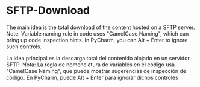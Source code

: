 # SFTP-Download
The main idea is the total download of the content hosted on a SFTP server.
Note: Variable naming rule in code uses "CamelCase Naming", which can bring up code inspection hints. In PyCharm, you can Alt + Enter to ignore such controls.

La idea principal es la descarga total del contenido alojado en un servidor SFTP.
Nota: La regla de nomenclatura de variables en el código usa "CamelCase Naming", que puede mostrar sugerencias de inspección de código. En PyCharm, puede Alt + Enter para ignorar dichos controles
